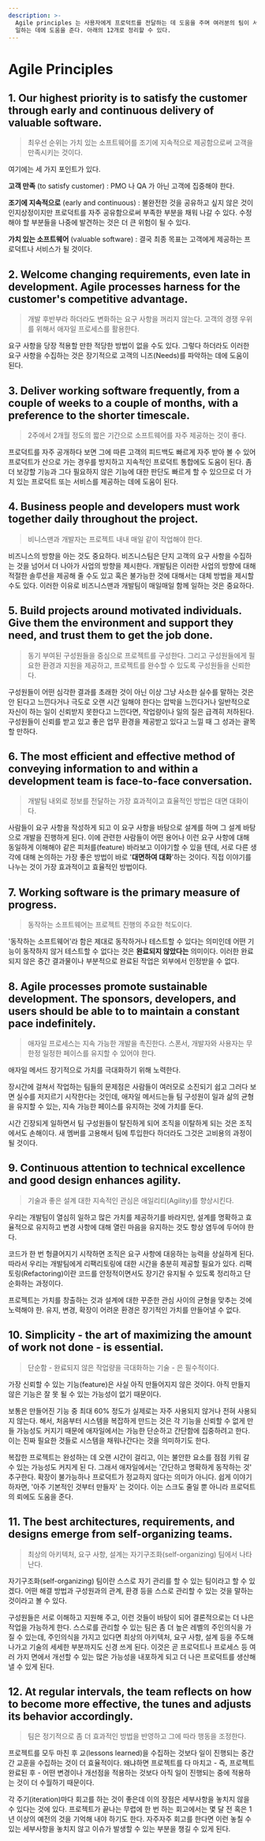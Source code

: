 ```yaml
---
description: >-
  Agile principles 는 사용자에게 프로덕트를 전달하는 데 도움을 주며 여러분의 팀이 서로 소통(communicate)하고 함께
  일하는 데에 도움을 준다. 아래의 12개로 정리할 수 있다.
---
```


# Agile Principles

## 1. Our highest  priority is to satisfy the customer through early and continuous delivery of valuable software.

> 최우선 순위는 가치 있는 소프트웨어를 조기에 지속적으로 제공함으로써 고객을 만족시키는 것이다.

여기에는 세 가지 포인트가 있다.

**고객 만족** \(to satisfy customer\) : PMO 나 QA 가 아닌 고객에 집중해야 한다.

**조기에 지속적으로** \(early and continuous\) : 불완전한 것을 공유하고 싶지 않은 것이 인지상정이지만 프로덕트를 자주 공유함으로써 부족한 부분을 채워 나갈 수 있다. 수정해야 할 부분들을 나중에 발견하는 것은 더 큰 위험이 될 수 있다.

**가치 있는 소프트웨어** \(valuable software\) : 결국 최종 목표는 고객에게 제공하는 프로덕트나 서비스가 될 것이다.

## 2. Welcome changing requirements, even late in development. Agile processes harness for the customer's competitive advantage.

> 개발 후반부라 하더라도 변화하는 요구 사항을 꺼리지 않는다. 고객의 경쟁 우위를 위해서 애자일 프로세스를 활용한다.

요구 사항을 당장 적용할 만한 적당한 방법이 없을 수도 있다. 그렇다 하더라도 이러한 요구 사항을 수집하는 것은 장기적으로 고객의 니즈\(Needs\)를 파악하는 데에 도움이 된다.

## 3. Deliver working software frequently, from a couple of weeks to a couple of months, with a preference to the shorter timescale.

> 2주에서 2개월 정도의 짧은 기간으로 소프트웨어를 자주 제공하는 것이 좋다.

프로덕트를 자주 공개하다 보면 그에 따른 고객의 피드백도 빠르게 자주 받아 볼 수 있어 프로덕트가 산으로 가는 경우를 방지하고 지속적인 프로덕트 통합에도 도움이 된다. 좀 더 보강할 기능과 그다 필요하지 않은 기능에 대한 판단도 빠르게 할 수 있으므로 더 가치 있는 프로덕트 또는 서비스를 제공하는 데에 도움이 된다.

## 4. Business people and developers must work together daily throughout the project.

> 비니스맨과 개발자는 프로젝트 내내 매일 같이 작업해야 한다.

비즈니스의 방향을 아는 것도 중요하다. 비즈니스팀은 단지 고객의 요구 사항을 수집하는 것을 넘어서 더 나아가 사업의 방향을 제시한다. 개발팀은 이러한 사업의 방향에 대해 적절한 솔루션을 제공해 줄 수도 있고 혹은 불가능한 것에 대해서는 대체 방법을 제시할 수도 있다. 이러한 이유로 비즈니스맨과 개발팀이 매일매일 함께 일하는 것은 중요하다.

## 5. Build projects around motivated individuals. Give them the environment and support they need, and trust them to get the job done.

> 동기 부여된 구성원들을 중심으로 프로젝트를 구성한다. 그리고 구성원들에게 필요한 환경과 지원을 제공하고, 프로젝트를 완수할 수 있도록 구성원들을 신뢰한다.

구성원들이 어떤 심각한 결과를 초래한 것이 아닌 이상 그냥 사소한 실수를 말하는 것은 안 된다고 느낀다거나 극도로 오랜 시간 일해야 한다는 압박을 느낀다거나 일반적으로 자신이 하는 일이 신뢰받지 못한다고 느낀다면, 작업량이나 일의 질은 급격히 저하된다. 구성원들이 신뢰를 받고 있고 좋은 업무 환경을 제공받고 있다고 느낄 때 그 성과는 괄목할 만하다.

## 6. The most efficient and effective method of conveying information to and within a development team is face-to-face conversation.

> 개발팀 내외로 정보를 전달하는 가장 효과적이고 효율적인 방법은 대면 대화이다.

사람들이 요구 사항을 작성하게 되고 이 요구 사항을 바탕으로 설계를 하며 그 설계 바탕으로 개발을 진행하게 된다. 이에 관련한 사람들이 어떤 용어나 이런 요구 사항에 대해 동일하게 이해해야 같은 피처를\(feature\) 바라보고 이야기할 수 있을 텐데, 서로 다른 생각에 대해 논의하는 가장 좋은 방법이 바로 '**대면하여 대화**'하는 것이다. 직접 이야기를 나누는 것이 가장 효과적이고 효율적인 방법이다.

## 7. Working software is the primary measure of progress.

> 동작하는 소프트웨어는 프로젝트 진행의 주요한 척도이다.

'동작하는 소프트웨어'라 함은 제대로 동작하거나 테스트할 수 있다는 의미인데 어떤 기능이 동작하지 않거 테스트할 수 없다는 것은 **완료되지 않았다는** 의미이다. 이러한 완료되지 않은 중간 결과물이나 부분적으로 완료된 작업은 외부에서 인정받을 수 없다.

## 8. Agile processes promote sustainable development. The sponsors, developers, and users should be able to to maintain a constant pace indefinitely.

> 애자일 프로세스는 지속 가능한 개발을 촉진한다. 스폰서, 개발자와 사용자는 무한정 일정한 페이스를 유지할 수 있어야 한다.

애자일 메서드 장기적으로 가치를 극대화하기 위해 노력한다.

장시간에 걸쳐서 작업하는 팀들의 문제점은 사람들이 여러모로 소진되기 쉽고 그러다 보면 실수를 저지르기 시작한다는 것인데, 애자일 메서드는들 팀 구성원이 일과 삶의 균형을 유지할 수 있는, 지속 가능한 페이스를 유지하는 것에 가치를 둔다.

시간 긴장되게 일하면서 팀 구성원들이 탈진하게 되어 조직을 이탈하게 되는 것은 조직에서도 손해이다. 새 멤버를 고용해서 팀에 투입한다 하더라도 그것은 고비용의 과정이 될 것이다.

## 9. Continuous attention to technical excellence and good design enhances agility.

> 기술과 좋은 설계 대한 지속적인 관심은 애일리티\(Agility\)를 향상시킨다.

우리는 개발팀이 열심히 일하고 많은 가치를 제공하기를 바라지만, 설계를 명확하고 효율적으로 유지하고 변경 사항에 대해 열린 마음을 유지하는 것도 항상 염두에 두어야 한다.

코드가 한 번 헝클어지기 시작하면 조직은 요구 사항에 대응하는 능력을 상실하게 된다. 따라서 우리는 개발팀에게 리팩리토링에 대한 시간을 충분히 제공할 필요가 있다. 리팩토링\(Refactoring\)이란 코드를 안정적이면서도 장기간 유지될 수 있도록 정리하고 단순화하는 과정이다.

프로젝트는 가치를 창출하는 것과 설계에 대한 꾸준한 관심 사이의 균형을 맞추는 것에 노력해야 한. 유지, 변경, 확장이 어려운 환경은 장기적인 가치를 만들어낼 수 없다.

## 10. Simplicity - the art of maximizing the amount of work not done - is essential.

> 단순함 - 완료되지 않은 작업량을 극대화하는 기술 - 은 필수적이다.

가장 신뢰할 수 있는 기능\(feature\)은 사실 아직 만들어지지 않은 것이다. 아직 만들지 않은 기능은 잘 못 될 수 있는 가능성이 없기 때문이다.

보통은 만들어진 기능 중 최대 60% 정도가 실제로는 자주 사용되지 않거나 전혀 사용되지 않는다. 해서, 처음부터 시스템을 복잡하게 만드는 것은 각 기능을 신뢰할 수 없게 만들 가능성도 커지기 때문에 애자일에서는 가능한 단순하고 간단함에 집중하려고 한다. 이는 진짜 필요한 것들로 시스템을 채워나간다는 것을 의미하기도 한다.

복잡한 프로젝트는 완성하는 데 오랜 시간이 걸리고, 이는 불안한 요소를 점점 키워 갈 수 있는 가능성도 커지게 된 다. 그래서 애자일에서는 '간단하고 명확하게 동작하는 것' 추구한다. 확장이 불가능하나 프로덕트가 정교하지 않다는 의미가 아니다. 쉽게 이야기하자면, '아주 기본적인 것부터 만들자' 는 것이다. 이는 스크도 줄일 뿐 아니라 프로덕트의 뢰에도 도움을 준다.

## 11. The best architectures, requirements, and designs emerge from self-organizing teams.

> 최상의 아키텍처, 요구 사항, 설계는 자기구조화\(self-organizing\) 팀에서 나타난다.

자기구조화\(self-organizing\) 팀이란 스스로 자기 관리를 할 수 있는 팀이라고 할 수 있겠다. 어떤 해결 방법과 구성원과의 관계, 환경 등을 스스로 관리할 수 있는 것을 말하는 것이라고 볼 수 있다.

구성원들은 서로 이해하고 지원해 주고, 이런 것들이 바탕이 되어 결론적으로는 더 나은 작업을 가능하게 한다. 스스로를 관리할 수 있는 팀은 좀 더 높은 레벨의 주인의식을 가질 수 있는데, 주인의식을 가지고 있다면 최상의 아키텍처, 요구 사항, 설계 등을 주도해 나가고 기술의 세세한 부분까지도 신경 쓰게 된다. 이것은 곧 프로덕트나 프로세스 등 여러 가지 면에서 개선할 수 있는 많은 가능성을 내포하게 되고 더 나은 프로덕트를 생산해낼 수 있게 된다.

## 12. At regular intervals, the team reflects on how to become more effective, the tunes and adjusts its behavior accordingly.

> 팀은 정기적으로 좀 더 효과적인 방법을 반영하고 그에 따라 행동을 조정한다.

프로젝트를 모두 마친 후 교\(lessons learned\)을 수집하는 것보다 일이 진행되는 중간간 교훈을 수집하는 것이 더 효율적이다. 왜냐하면 프로젝트를 다 마치고 - 즉, 프로젝트 완료된 후 - 어떤 변경이나 개선점을 적용하는 것보다 아직 일이 진행되는 중에 적용하는 것이 더 수월하기 때문이다.

각 주기\(iteration\)마다 회고를 하는 것이 좋은데 이의 장점은 세부사항을 놓치지 않을 수 있다는 것에 있다. 프로젝트가 끝나는 무렵에 한 번 하는 회고에서는 몇 달 전 혹은 1년 이상의 예전의 것을 기억해 내야 하기도 한다. 자주자주 회고를 한다면 이런 놓칠 수 있는 세부사항을 놓치지 않고 이슈가 발생할 수 있는 부분을 챙길 수 있게 된다.

